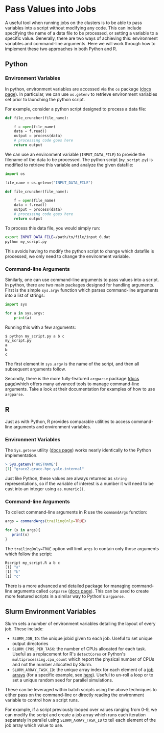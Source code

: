 # Pass Values into Jobs

A useful tool when running jobs on the clusters is to be able to pass variables into a script without modifying any code.
This can include specifying the name of a data file to be processed, or setting a variable to a specific value.
Generally, there are two ways of achieving this: environment variables and command-line arguments.
Here we will work through how to implement these two approaches in both Python and R.

## Python

### Environment Variables

In python, environment variables are accessed via the `os` package ([docs page](https://docs.python.org/3/library/os.html)).
In particular, we can use `os.getenv` to retrieve environment variables set prior to launching the python script.

For example, consider a python script designed to process a data file:

```Python
def file_cruncher(file_name):

    f = open(file_name)
    data = f.read()
    output = process(data)
    # processing code goes here
    return output
```


We can use an environment variable (`INPUT_DATA_FILE`) to provide the filename of the data to be processed.
The python script (`my_script.py`) is modified to retrieve this variable and analyze the given datafile:

```Python
import os

file_name = os.getenv("INPUT_DATA_FILE")

def file_cruncher(file_name):

    f = open(file_name)
    data = f.read()
    output = process(data)
    # processing code goes here
    return output
```

To process this data file, you would simply run:

```bash
export INPUT_DATA_FILE=/path/to/file/input_0.dat
python my_script.py
```

This avoids having to modify the python script to change which datafile is processed, we only need to change the environment variable.

### Command-line Arguments

Similarly, one can use command-line arguments to pass values into a script.
In python, there are two main packages designed for handling arguments.
First is the simple `sys.argv` function which parses command-line arguments into a list of strings:

```Python
import sys

for a in sys.argv:
    print(a)
```

Running this with a few arguments:

```bash
$ python my_script.py a b c
my_script.py
a
b
c
```
The first element in `sys.argv` is the name of the script, and then all subsequent arguments follow.

Secondly, there is the more fully-featured `argparse` package ([docs page](https://docs.python.org/3/library/argparse.html))which offers many advanced tools to manage command-line arguments.
Take a look at their documentation for examples of how to use `argparse`.

## R

Just as with Python, R provides comparable utilities to access command-line arguments and environment variables.

### Environment Variables

The `Sys.getenv` utility ([docs page](https://rdocumentation.org/packages/base/versions/3.6.2/topics/Sys.getenv)) works nearly identically to the Python implementation.

```R
> Sys.getenv('HOSTNAME')
[1] "grace2.grace.hpc.yale.internal"
```

Just like Python, these values are always returned as `string` representations, so if the variable of interest is a number it will need to be cast into an integer using `as.numeric()`.

### Command-line Arguments

To collect command-line arguments in R use the `commandArgs` function:

```R
args = commandArgs(trailingOnly=TRUE)

for (x in args){
   print(x)
}
```

The `trailingOnly=TRUE` option will limit `args` to contain only those arguments which follow the script:

```bash
Rscript my_script.R a b c
[1] "a"
[1] "b"
[1] "c"
```

There is a more advanced and detailed package for managing command-line arguments called `optparse` ([docs page](https://cran.r-project.org/web/packages/optparse/)).
This can be used to create more featured scripts in a similar way to Python's `argparse`.

## Slurm Environment Variables

Slurm sets a number of environment variables detailing the layout of every job.
These include:

- `SLURM_JOB_ID`: the unique jobid given to each job. Useful to set unique output directories
- `SLURM_CPUS_PER_TASK`: the number of CPUs allocated for each task. Useful as a replacement for R's `detectCores` or Python's `multiprocessing.cpu_count` which report the physical number of CPUs and not the number allocated by Slurm.
- `SLURM_ARRAY_TASK_ID`: the unique array index for each element of a [job arrays](https://slurm.schedmd.com/job_array.html) (for a specific example, see [here](/clusters-at-yale/guides/matlab_compile#job-arrays)). Useful to un-roll a loop or to set a unique random seed for parallel simulations.

These can be leveraged within batch scripts using the above techniques to either pass on the command-line or directly reading the environment variable to control how a script runs.

For example, if a script previously looped over values ranging from 0-9, we can modify the script and create a job array which runs each iteration separately in parallel using `SLURM_ARRAY_TASK_ID` to tell each element of the job array which value to use.
